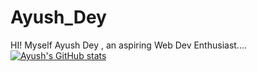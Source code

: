 # Ayush_Dey
HI! Myself Ayush Dey , an aspiring Web Dev Enthusiast....
[![Ayush's GitHub stats](https://github-readme-stats.vercel.app/api?username=adx04)](https://github.com/anuraghazra/github-readme-stats)
